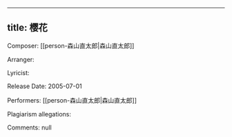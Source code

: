 
---
title: 樱花
---
Composer: [[person-森山直太郎|森山直太郎]]

Arranger: 

Lyricist: 

Release Date: 2005-07-01

Performers: [[person-森山直太郎|森山直太郎]]

Plagiarism allegations:


Comments:
null
